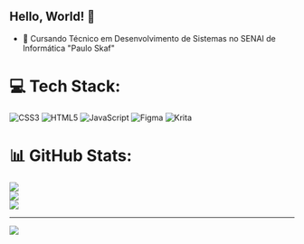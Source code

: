 ## Hello, World! 👋

- 🏫 Cursando Técnico em Desenvolvimento de Sistemas no SENAI de Informática "Paulo Skaf"


# 💻 Tech Stack:
![CSS3](https://img.shields.io/badge/css3-%231572B6.svg?style=for-the-badge&logo=css3&logoColor=white) ![HTML5](https://img.shields.io/badge/html5-%23E34F26.svg?style=for-the-badge&logo=html5&logoColor=white) ![JavaScript](https://img.shields.io/badge/javascript-%23323330.svg?style=for-the-badge&logo=javascript&logoColor=%23F7DF1E) 	![Figma](https://img.shields.io/badge/figma-%23F24E1E.svg?style=for-the-badge&logo=figma&logoColor=white) ![Krita](https://img.shields.io/badge/Krita-203759?style=for-the-badge&logo=krita&logoColor=EEF37B)
# 📊 GitHub Stats:
![](https://github-readme-stats.vercel.app/api?username=ViniciusPorcionato&theme=swift&hide_border=false&include_all_commits=false&count_private=false)<br/>
![](https://github-readme-streak-stats.herokuapp.com/?user=ViniciusPorcionato&theme=swift&hide_border=false)<br/>
![](https://github-readme-stats.vercel.app/api/top-langs/?username=ViniciusPorcionato&theme=swift&hide_border=false&include_all_commits=false&count_private=false&layout=compact)

---
[![](https://visitcount.itsvg.in/api?id=ViniciusPorcionato&icon=0&color=0)](https://visitcount.itsvg.in)

<!-- Proudly created with GPRM ( https://gprm.itsvg.in ) -->
